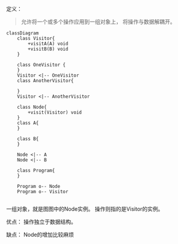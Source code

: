 定义：
>
> 允许将一个或多个操作应用到一组对象上，
> 将操作与数据解耦开。
>

```mermaid
classDiagram
    class Visitor{
        +visitA(A) void
        +visitB(B) void
    }
    
    class OneVisitor {
    }
    Visitor <|-- OneVisitor
    class AnotherVisitor{
    
    }
    Visitor <|-- AnotherVisitor
    
    class Node{
        +visit(Visitor) void
    }
    class A{
    }
    
    class B{
    }
    
    Node <|-- A
    Node <|-- B
    
    class Program{
    }
    
    Program o-- Node
    Program o-- Visitor
    
```

一组对象，就是图图中的Node实例。
操作则指的是Visitor的实例。

优点：
操作独立于数据结构。

缺点：
Node的增加比较麻烦


